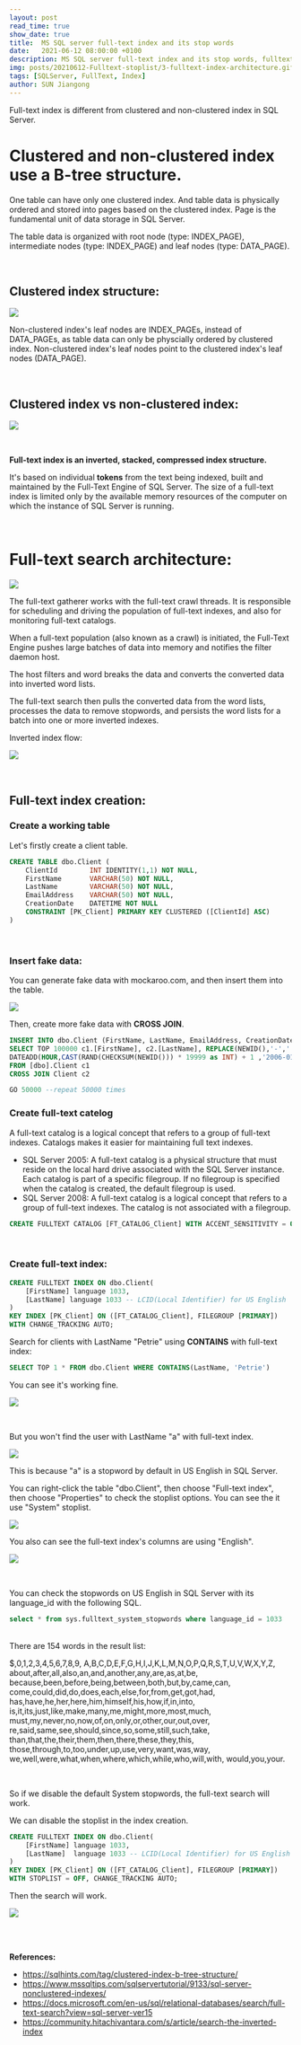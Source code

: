 ```yaml
---
layout: post
read_time: true
show_date: true
title:  MS SQL server full-text index and its stop words
date:   2021-06-12 08:00:00 +0100
description: MS SQL server full-text index and its stop words, fulltext index, Microsoft
img: posts/20210612-Fulltext-stoplist/3-fulltext-index-architecture.gif
tags: [SQLServer, FullText, Index]
author: SUN Jiangong
---
```


Full-text index is different from clustered and non-clustered index in SQL Server.

# Clustered and non-clustered index use a B-tree structure.

One table can have only one clustered index. And table data is physically ordered and stored into pages based on the clustered index. Page is the fundamental unit of data storage in SQL Server.

The table data is organized with root node (type: INDEX_PAGE), intermediate nodes (type: INDEX_PAGE) and leaf nodes (type: DATA_PAGE).

<br/>

## Clustered index structure:

![](./../../../assets/img/posts/20210612-Fulltext-stoplist/1-clustered-index-structure.jpg)

Non-clustered index's leaf nodes are INDEX_PAGEs, 
instead of DATA_PAGEs, as table data can only be physcially ordered by clustered index. Non-clustered index's leaf nodes point to the clustered index's leaf nodes (DATA_PAGE).

<br/>

## Clustered index vs non-clustered index:

![](./../../../assets/img/posts/20210612-Fulltext-stoplist/2-clustered-index-vs-non-clustered-index.PNG)

<br/>

**Full-text index is an inverted, stacked, compressed index structure.**

It's based on individual **tokens** from the text being indexed, built and maintained by the Full-Text Engine of SQL Server. The size of a full-text index is limited only by the available memory resources of the computer on which the instance of SQL Server is running.

<br/>

# Full-text search architecture:

![](./../../../assets/img/posts/20210612-Fulltext-stoplist/3-fulltext-index-architecture.gif)

The full-text gatherer works with the full-text crawl threads. It is responsible for scheduling and driving the population of full-text indexes, and also for monitoring full-text catalogs.

When a full-text population (also known as a crawl) is initiated, the Full-Text Engine pushes large batches of data into memory and notifies the filter daemon host. 

The host filters and word breaks the data and converts the converted data into inverted word lists. 

The full-text search then pulls the converted data from the word lists, processes the data to remove stopwords, and persists the word lists for a batch into one or more inverted indexes.

Inverted index flow:

![](./../../../assets/img/posts/20210612-Fulltext-stoplist/9-inverted-index.jpg)

<br/>

## Full-text index creation:


### Create a working table

Let's firstly create a client table.

```sql
CREATE TABLE dbo.Client (
    ClientId		INT IDENTITY(1,1) NOT NULL,
    FirstName		VARCHAR(50) NOT NULL, 
    LastName		VARCHAR(50) NOT NULL,
    EmailAddress	VARCHAR(50) NOT NULL,
    CreationDate	DATETIME NOT NULL
    CONSTRAINT [PK_Client] PRIMARY KEY CLUSTERED ([ClientId] ASC)
)
```
<br/>

### Insert fake data:

You can generate fake data with mockaroo.com, and then insert them into the table.

![](./../../../assets/img/posts/20210612-Fulltext-stoplist/10-mockaroo.PNG)

Then, create more fake data with **CROSS JOIN**.

```sql
INSERT INTO dbo.Client (FirstName, LastName, EmailAddress, CreationDate)
SELECT TOP 100000 c1.[FirstName], c2.[LastName], REPLACE(NEWID(),'-','') + '@gmail.com',
DATEADD(HOUR,CAST(RAND(CHECKSUM(NEWID())) * 19999 as INT) + 1 ,'2006-01-01')
FROM [dbo].Client c1
CROSS JOIN Client c2

GO 50000 --repeat 50000 times
```


### Create full-text catelog 

A full-text catalog is a logical concept that refers to a group of full-text indexes. Catalogs makes it easier for maintaining full text indexes.

- SQL Server 2005: A full-text catalog is a physical structure that must reside on the local hard drive associated with the SQL Server instance. Each catalog is part of a specific filegroup. If no filegroup is specified when the catalog is created, the default filegroup is used.
- SQL Server 2008: A full-text catalog is a logical concept that refers to a group of full-text indexes. The catalog is not associated with a filegroup.

```sql
CREATE FULLTEXT CATALOG [FT_CATALOG_Client] WITH ACCENT_SENSITIVITY = OFF
```

<br/>

### Create full-text index:

```sql
CREATE FULLTEXT INDEX ON dbo.Client(
	[FirstName] language 1033,
	[LastName] language 1033 -- LCID(Local Identifier) for US English
)
KEY INDEX [PK_Client] ON ([FT_CATALOG_Client], FILEGROUP [PRIMARY])
WITH CHANGE_TRACKING AUTO;
```

Search for clients with LastName "Petrie" using **CONTAINS** with full-text index:

```sql
SELECT TOP 1 * FROM dbo.Client WHERE CONTAINS(LastName, 'Petrie')
```

You can see it's working fine.

![](./../../../assets/img/posts/20210612-Fulltext-stoplist/4-fulltext-search-contains.PNG)

<br/>

But you won't find the user with LastName "a" with full-text index.

![](./../../../assets/img/posts/20210612-Fulltext-stoplist/5-fulltext-search-contains-stopword.PNG)

This is because "a" is a stopword by default in US English in SQL Server.

You can right-click the table "dbo.Client", then choose "Full-text index", then choose "Properties" to check the stoplist options. You can see the it use "System" stoplist.

![](./../../../assets/img/posts/20210612-Fulltext-stoplist/6-fulltext-search-stoplist-option.PNG)

You also can see the full-text index's columns are using "English".

![](./../../../assets/img/posts/20210612-Fulltext-stoplist/7-fulltext-search-stoplist-option-language.PNG)

<br/>

You can check the stopwords on US English in SQL Server with its language_id with the following SQL.

```sql
select * from sys.fulltext_system_stopwords where language_id = 1033
```

<br/>
There are 154 words in the result list:

$,0,1,2,3,4,5,6,7,8,9,
A,B,C,D,E,F,G,H,I,J,K,L,M,N,O,P,Q,R,S,T,U,V,W,X,Y,Z,
about,after,all,also,an,and,another,any,are,as,at,be,
because,been,before,being,between,both,but,by,came,can,
come,could,did,do,does,each,else,for,from,get,got,had,
has,have,he,her,here,him,himself,his,how,if,in,into,
is,it,its,just,like,make,many,me,might,more,most,much,
must,my,never,no,now,of,on,only,or,other,our,out,over,
re,said,same,see,should,since,so,some,still,such,take,
than,that,the,their,them,then,there,these,they,this,
those,through,to,too,under,up,use,very,want,was,way,
we,well,were,what,when,where,which,while,who,will,with,
would,you,your.

<br/>

So if we disable the default System stopwords, the full-text search will work.

We can disable the stoplist in the index creation.

```sql
CREATE FULLTEXT INDEX ON dbo.Client(
	[FirstName] language 1033,
	[LastName]  language 1033 -- LCID(Local Identifier) for US English
)
KEY INDEX [PK_Client] ON ([FT_CATALOG_Client], FILEGROUP [PRIMARY])
WITH STOPLIST = OFF, CHANGE_TRACKING AUTO;
```

Then the search will work.

![](./../../../assets/img/posts/20210612-Fulltext-stoplist/8-fulltext-search-stoplist-disabled.PNG)


<br/>
<br/>

**References:**
- https://sqlhints.com/tag/clustered-index-b-tree-structure/
- https://www.mssqltips.com/sqlservertutorial/9133/sql-server-nonclustered-indexes/
- https://docs.microsoft.com/en-us/sql/relational-databases/search/full-text-search?view=sql-server-ver15
- https://community.hitachivantara.com/s/article/search-the-inverted-index